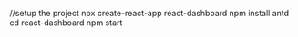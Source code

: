 //setup the project
npx create-react-app react-dashboard
npm install antd
cd react-dashboard
npm start
